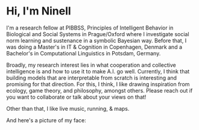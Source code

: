 # Hi, I'm Ninell

I'm a research fellow at PIBBSS, Principles of Intelligent Behavior in Biological and Social Systems in Prague/Oxford where I investigate social norm learning and sustenance in a symbolic Bayesian way. Before that, I was doing a Master's in IT & Cognition in Copenhagen, Denmark and a Bachelor's in Computational Linguistics in Potsdam, Germany. 

Broadly, my research interest lies in what cooperation and collective intelligence is and how to use it to make A.I. go well. Currently, I think that building models that are interpretable from scratch is interesting and promising for that direction. For this, I think, I like drawing inspiration from ecology, game theory, and philosophy, amongst others. Please reach out if you want to collaborate or talk about your views on that!

Other than that, I like live music, running, & maps.

And here's a picture of my face:
